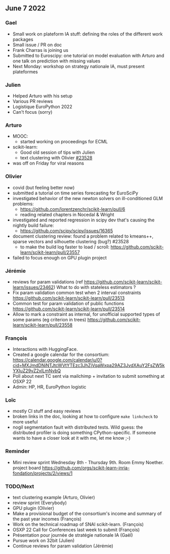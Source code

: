 ## June 7 2022

### Gael

- Small work on plateform IA stuff: defining the roles of the different work packages
- Small issue / PR on doc
- Frank Charras is joining us
- Submitted to Euroscipy: one tutorial on model evaluation with Arturo and one talk on prediction with missing values
- Next Monday: workshop on strategy nationale IA, must present plateformes

### Julien

 - Helped Arturo with his setup
 - Various PR reviews
 - Logistique EuroPython 2022
 - Can't focus (sorry)


### Arturo

- MOOC:
    - started working on proceedings for ECML
- scikit-learn:
    - Good old session of tips with Julien
    - text clustering with Olivier [#23528](https://github.com/scikit-learn/scikit-learn/pull/23528)
- was off on Friday for viral reasons

### Olivier

- covid (but feeling better now)
- submitted a tutorial on time series forecasting for EuroSciPy
- investigated behavior of the new newton solvers on ill-conditioned GLM problems:
    - https://github.com/lorentzenchr/scikit-learn/pull/6
    - reading related chapters in Nocedal & Wright
- investigated and reported regression in scipy dev that's causing the nightly build failure:
    - https://github.com/scipy/scipy/issues/16365
- document clustering review: found a problem related to kmeans++, sparse vectors and silhouette clustering (bug?) #23528
    - to make the build log faster to load / scroll: https://github.com/scikit-learn/scikit-learn/pull/23557
- failed to focus enough on GPU plugin project


### Jérémie

- reviews for param validations (ref https://github.com/scikit-learn/scikit-learn/issues/23462)
  What to do with stateless estimators ?
- Fix param validation common test when 2 interval constraints
  https://github.com/scikit-learn/scikit-learn/pull/23513
- Common test for param validation of public functions
  https://github.com/scikit-learn/scikit-learn/pull/23514
- Allow to mark a constraint as internal, for unofficial supported types of some params (eg criterion in trees)
  https://github.com/scikit-learn/scikit-learn/pull/23558
  
### François

- Interactions with HuggingFace.
- Created a google calendar for the consortium: https://calendar.google.com/calendar/u/0?cid=MXJmdDNiNTJtcWVtYTEzc3JhZjVqaWxpa29AZ3JvdXAuY2FsZW5kYXIuZ29vZ2xlLmNvbQ 
- Poll about next TC sent via mailchimp + invitation to submit something at OSXP 22
- Admin: HP, HR, EuroPython logistic

### Loïc

- mostly CI stuff and easy reviews
- broken links in the doc, looking at how to configure `make linkcheck` to more useful
- nogil segmentation fault with distributed tests. Wild guess: the distributed profiler is doing something CPython-specific. If someone wants to have a closer look at it with me, let me know ;-)

### Reminder

- Mini review sprint Wednesday 8th - Thursday 9th.
  Room Emmy Noether. project board https://github.com/orgs/scikit-learn-inria-fondation/projects/2/views/1

### TODO/Next

- text clustering example (Arturo, Olivier)
- review sprint (Everybody)
- GPU plugin (Olivier)
- Make a provisional budget of the consortium's income and summary of the past year incomes (François)
- Work on the technical roadmap of SNAI scikit-learn. (François)
- OSXP 22 Call for Conferences last week to submit (François)
- Présentation pour journée de stratégie nationale IA (Gaël)
- Pursue work on 32bit (Julien)
- Continue reviews for param validation (Jérémie)

